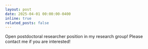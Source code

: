 ```yaml
---
layout: post
date: 2025-04-01 00:00:00-0400
inline: true
related_posts: false
---
```


Open postdoctoral researcher position in my research group! Please contact me if you are interested!
